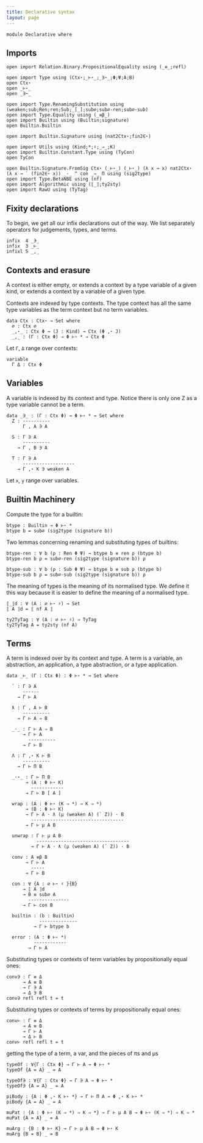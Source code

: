 ```yaml
---
title: Declarative syntax
layout: page
---
```


```
module Declarative where
```

## Imports

```
open import Relation.Binary.PropositionalEquality using (_≡_;refl)

open import Type using (Ctx⋆;_⊢⋆_;_∋⋆_;Φ;Ψ;A;B)
open Ctx⋆
open _⊢⋆_
open _∋⋆_

open import Type.RenamingSubstitution using (weaken;sub;Ren;ren;Sub;_[_];sub∅;sub∅-ren;sub∅-sub)
open import Type.Equality using (_≡β_)
open import Builtin using (Builtin;signature)
open Builtin.Builtin

open import Builtin.Signature using (nat2Ctx⋆;fin2∈⋆)

open import Utils using (Kind;*;♯;_⇒_;K)
open import Builtin.Constant.Type using (TyCon)
open TyCon

open Builtin.Signature.FromSig Ctx⋆ (_⊢⋆_) (_⊢⋆_) (λ x → x) nat2Ctx⋆ (λ x → ` (fin2∈⋆ x)) _·_ ^ con _⇒_ Π using (sig2type)
open import Type.BetaNBE using (nf)
open import Algorithmic using (⟦_⟧;ty2sty)
open import RawU using (TyTag)
```

## Fixity declarations

To begin, we get all our infix declarations out of the way.
We list separately operators for judgements, types, and terms.

```
infix  4 _∋_
infix  3 _⊢_
infixl 5 _,_
```

## Contexts and erasure

A context is either empty, or extends a context by a type variable of
a given kind, or extends a context by a variable of a given
type.

Contexts are indexed by type contexts. The type context has all the
same type variables as the term context but no term variables.

```
data Ctx : Ctx⋆ → Set where
  ∅ : Ctx ∅
  _,⋆_ : Ctx Φ → (J : Kind) → Ctx (Φ ,⋆ J)
  _,_ : (Γ : Ctx Φ) → Φ ⊢⋆ * → Ctx Φ
```

Let `Γ`, `Δ` range over contexts:
```
variable
  Γ Δ : Ctx Φ
```

## Variables

A variable is indexed by its context and type. Notice there is only
one Z as a type variable cannot be a term.

```
data _∋_ : (Γ : Ctx Φ) → Φ ⊢⋆ * → Set where
  Z : ----------
      Γ , A ∋ A

  S : Γ ∋ A
      ----------
    → Γ , B ∋ A

  T : Γ ∋ A
      -------------------
    → Γ ,⋆ K ∋ weaken A
```

Let `x`, `y` range over variables.

## Builtin Machinery

Compute the type for a builtin:

```
btype : Builtin → Φ ⊢⋆ *
btype b = sub∅ (sig2type (signature b))
```

Two lemmas concerning renaming and substituting types of builtins:

```
btype-ren : ∀ b (ρ : Ren Φ Ψ) → btype b ≡ ren ρ (btype b)
btype-ren b ρ = sub∅-ren (sig2type (signature b)) ρ

btype-sub : ∀ b (ρ : Sub Φ Ψ) → btype b ≡ sub ρ (btype b)
btype-sub b ρ = sub∅-sub (sig2type (signature b)) ρ
```

The meaning of types is the meaning of its normalised type.
We define it this way because it is easier to define the meaning of a normalised type.

```
⟦_⟧d : ∀ (A : ∅ ⊢⋆ ♯) → Set
⟦ A ⟧d = ⟦ nf A ⟧
```



```
ty2TyTag : ∀ (A : ∅ ⊢⋆ ♯) → TyTag
ty2TyTag A = ty2sty (nf A) 
```


## Terms

A term is indexed over by its context and type.  A term is a variable,
an abstraction, an application, a type abstraction, or a type
application.


```
data _⊢_ (Γ : Ctx Φ) : Φ ⊢⋆ * → Set where

  ` : Γ ∋ A
      ------
    → Γ ⊢ A

  ƛ : Γ , A ⊢ B
      ----------
    → Γ ⊢ A ⇒ B

  _·_ : Γ ⊢ A ⇒ B
      → Γ ⊢ A
        ----------
      → Γ ⊢ B

  Λ : Γ ,⋆ K ⊢ B
      ----------
    → Γ ⊢ Π B

  _·⋆_ : Γ ⊢ Π B
       → (A : Φ ⊢⋆ K)
         ------------
       → Γ ⊢ B [ A ]

  wrap : (A : Φ ⊢⋆ (K ⇒ *) ⇒ K ⇒ *)
       → (B : Φ ⊢⋆ K)
       → Γ ⊢ A · ƛ (μ (weaken A) (` Z)) · B
         ----------------------------------
       → Γ ⊢ μ A B

  unwrap : Γ ⊢ μ A B
           ----------------------------------
         → Γ ⊢ A · ƛ (μ (weaken A) (` Z)) · B

  conv : A ≡β B
       → Γ ⊢ A
         -----
       → Γ ⊢ B

  con : ∀ {A : ∅ ⊢⋆ ♯ }{B}
      → ⟦ A ⟧d
      → B ≡ sub∅ A
        ---------------
      → Γ ⊢ con B

  builtin : (b : Builtin)
            --------------
          → Γ ⊢ btype b

  error : (A : Φ ⊢⋆ *)
          ------------
        → Γ ⊢ A
```

Substituting types or contexts of term variables by propositionally
equal ones:

```
conv∋ : Γ ≡ Δ
      → A ≡ B
      → Γ ∋ A
      → Δ ∋ B
conv∋ refl refl t = t
```

Substituting types or contexts of terms by propositionally equal ones:

```
conv⊢ : Γ ≡ Δ
      → A ≡ B
      → Γ ⊢ A
      → Δ ⊢ B
conv⊢ refl refl t = t
```

getting the type of a term, a var, and the pieces of πs and μs

```
typeOf : ∀{Γ : Ctx Φ} → Γ ⊢ A → Φ ⊢⋆ *
typeOf {A = A} _ = A

typeOf∋ : ∀{Γ : Ctx Φ} → Γ ∋ A → Φ ⊢⋆ *
typeOf∋ {A = A} _ = A

piBody : {A : Φ ,⋆ K ⊢⋆ *} → Γ ⊢ Π A → Φ ,⋆ K ⊢⋆ *
piBody {A = A} _ = A

muPat : {A : Φ ⊢⋆ (K ⇒ *) ⇒ K ⇒ *} → Γ ⊢ μ A B → Φ ⊢⋆ (K ⇒ *) ⇒ K ⇒ *
muPat {A = A} _ = A

muArg : {B : Φ ⊢⋆ K} → Γ ⊢ μ A B → Φ ⊢⋆ K
muArg {B = B} _ = B
```
